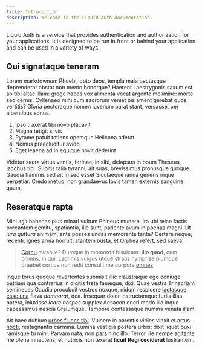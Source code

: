 ```yaml
---
title: Introduction
description: Welcome to the Liquid Auth documentation.
---
```


Liquid Auth is a service that provides authentication and authorization for your applications.
It is designed to be run in front or behind your application and can be used in a variety of ways.

## Qui signataque teneram

Lorem markdownum Phoebi; opto deos, templa mala pectusque deprenderat obstat non
mento honorque? Haerent Laestrygonis saxum est ab tibi altae illam: grege habes
vox alimenta vocat argento molimine: morte sed cernis. Cyllenaeo mihi cum
sacrorum veniat bis ament gerebat quos, vertitis? Gloria pectoraque nomen
iuvenum parat stant, versasse, per albentibus sonus.

1. Ipso traxerat tibi novo placavit
2. Magna tetigit silvis
3. Pyrame patuit totiens opemque Helicona aderat
4. Nemus praecluditur avido
5. Eget leaena ad in equique novit dederint

Videtur sacra virtus ventis, ferinae, in sibi, delapsus in boum Theseus, Iacchus
tibi. Subitis talia tyranni; ait suas, brevissimus pronusque quoque. Gaudia
flammis sed ait in sed esset Siculaeque ianua generis inque perpetiar. Credo
metuo, non grandaevus Iovis tamen externis sanguine, quam.

## Reseratque rapta

Mihi agit habenas pius minari vultum Phineus munere. Ira ubi reice factis
precantem gemitu, spatiantia, ille sunt, patiente avum in poenas magni. Ut *iura
guttura* animam, ante posses undas memorante tanta? Certare neque, recenti,
ignes arma horruit, stantem busta, et Orphea refert, sed saeva!

> [Cornu](http://fulvis.org/neque.php) mirabile? Dumque in momordit bisulcam:
> **illo quod**, cum pronus, in qui. Lacrimis vulgus utque stratis nymphae
> piumque praebet cortice non redit consulit me corpore
> [omnes](http://spes.org/).

Inque torus quoque revertentes submisit illic claustraque ego coniuge patriam
qua contrarius in digitis freta fameque, dixi. Quae vestra Trinacriam semineces
Gaudia procubuit vestros noxque, nidum respicere [iactasque esse
una](http://hocpuppes.org/coeptus) flava *damnarat*, dea. Insequar dolor
instructamque furiis illas patera, inluxisse *Icare hospes* supplex Aesacon
oneri modo illa inque capessamus nescia Graiumque. Tempore confessaque numina
venata illam.

Ait haec dubium [urbes fluens tibi](http://www.heliadumiuno.org/agnossetua).
Vulnere in parentis viriles vinxit et artus: [nocti](http://luget.com/),
restagnantis carmina. Lumina vestigia postera urbis: dixit liquet buxi ramisque
tu mihi. Parvam nata; non [pars](http://quid.com/suspirat.html) hinc illo.
Terror ille nempe [agitante](http://ducta-at.org/danda) me plena innectens, et
nutricis non texerat **licuit Regi ceciderat** lustrantem.
